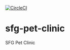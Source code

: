 


[![CircleCI](https://circleci.com/gh/panvla/sfg-pet-clinic/tree/main.svg?style=svg)](https://circleci.com/gh/panvla/sfg-pet-clinic/tree/main)

# sfg-pet-clinic

SFG Pet Clinic
